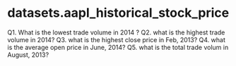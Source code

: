 # datasets.aapl_historical_stock_price


Q1. What is the lowest trade volume in 2014 ?
Q2. what is the highest trade volume in 2014? 
Q3. what is the highest close price in Feb, 2013?
Q4. what is the average open price in June, 2014?
Q5. what is the total trade volum in August, 2013?
